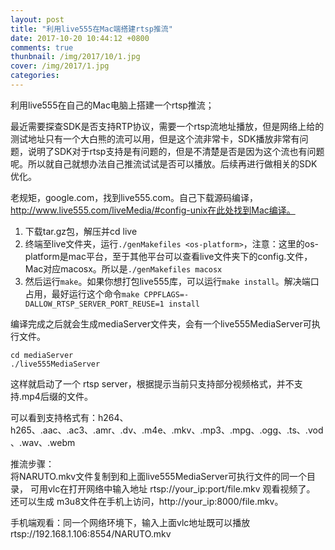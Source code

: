 ```yaml
---
layout: post
title: "利用live555在Mac端搭建rtsp推流"
date: 2017-10-20 10:44:12 +0800
comments: true
thunbnail: /img/2017/10/1.jpg
cover: /img/2017/1.jpg
categories: 
---
```


利用live555在自己的Mac电脑上搭建一个rtsp推流；<!--more-->

最近需要探查SDK是否支持RTP协议，需要一个rtsp流地址播放，但是网络上给的测试地址只有一个大白熊的流可以用，但是这个流非常卡，SDK播放非常有问题，说明了SDK对于rtsp支持是有问题的，但是不清楚是否是因为这个流也有问题呢。所以就自己就想办法自己推流试试是否可以播放。后续再进行做相关的SDK优化。

老规矩，google.com，找到live555.com。自己下载源码编译，http://www.live555.com/liveMedia/#config-unix在此处找到Mac编译。

1. 下载tar.gz包，解压并cd live
2. 终端至live文件夹，运行`./genMakefiles <os-platform>`，注意：这里的os-platform是mac平台，至于其他平台可以查看live文件夹下的config.<os-platform>文件，Mac对应macosx。所以是`./genMakefiles macosx`
3. 然后运行`make`。如果你想打包live555库，可以运行`make install`。解决端口占用，最好运行这个命令`make CPPFLAGS=-DALLOW_RTSP_SERVER_PORT_REUSE=1 install`


编译完成之后就会生成mediaServer文件夹，会有一个live555MediaServer可执行文件。
```  
cd mediaServer
./live555MediaServer   
```

这样就启动了一个 rtsp server，根据提示当前只支持部分视频格式，并不支持.mp4后缀的文件。

可以看到支持格式有：h264、h265、.aac、.ac3、.amr、.dv、.m4e、.mkv、.mp3、.mpg、.ogg、.ts、.vod、.wav、.webm

推流步骤：  
将NARUTO.mkv文件复制到和上面live555MediaServer可执行文件的同一个目录，
可用vlc在打开网络中输入地址 rtsp://your_ip:port/file.mkv 观看视频了。
还可以生成 m3u8文件在手机上访问，http://your_ip:8000/file.mkv。

手机端观看：同一个网络环境下，输入上面vlc地址既可以播放   
rtsp://192.168.1.106:8554/NARUTO.mkv